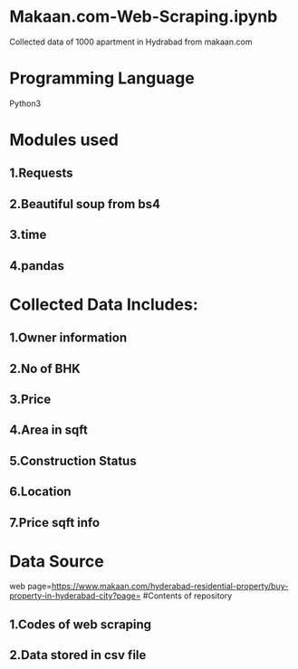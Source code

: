 # Makaan.com-Web-Scraping.ipynb
Collected data of 1000 apartment in Hydrabad from makaan.com
# Programming Language
Python3
# Modules used
## 1.Requests
## 2.Beautiful soup from bs4
## 3.time
## 4.pandas
# Collected Data Includes:
## 1.Owner information
## 2.No of BHK
## 3.Price
## 4.Area in sqft
## 5.Construction Status
## 6.Location
## 7.Price sqft info
# Data Source
web page=https://www.makaan.com/hyderabad-residential-property/buy-property-in-hyderabad-city?page=
#Contents of repository
## 1.Codes of web scraping
## 2.Data stored in csv file
